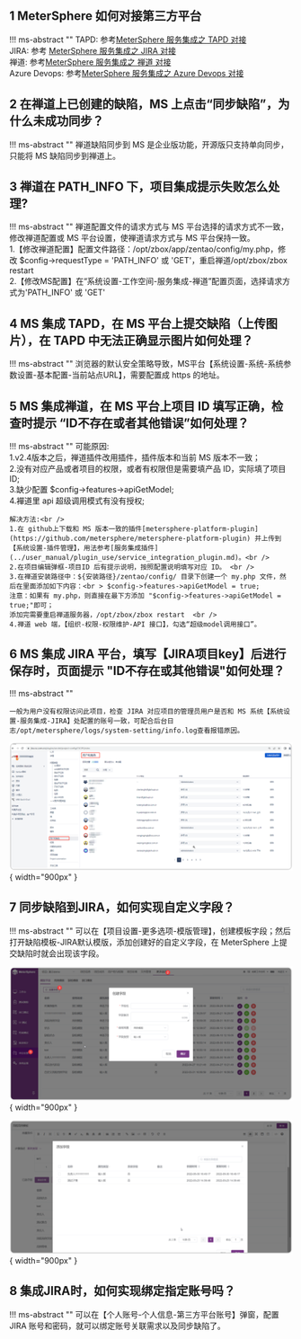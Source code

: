 
## 1 MeterSphere 如何对接第三方平台
!!! ms-abstract ""
    TAPD: 参考[MeterSphere 服务集成之 TAPD 对接]( https://kb.fit2cloud.com/?p=259)<br />
    JIRA: 参考 [MeterSphere 服务集成之 JIRA 对接](https://kb.fit2cloud.com/?p=258)<br />
    禅道:  参考[MeterSphere 服务集成之 禅道 对接](https://kb.fit2cloud.com/?p=257)<br />
    Azure Devops:  参考[MeterSphere 服务集成之 Azure Devops 对接](https://kb.fit2cloud.com/?p=260)<br />

## 2 在禅道上已创建的缺陷，MS 上点击“同步缺陷”，为什么未成功同步？
!!! ms-abstract ""
    禅道缺陷同步到 MS 是企业版功能，开源版只支持单向同步，只能将 MS 缺陷同步到禅道上。

## 3 禅道在 PATH_INFO 下，项目集成提示失败怎么处理?
!!! ms-abstract ""
    禅道配置文件的请求方式与 MS 平台选择的请求方式不一致，修改禅道配置或 MS 平台设置，使禅道请求方式与 MS 平台保持一致。<br />
    1.【修改禅道配置】配置文件路径：/opt/zbox/app/zentao/config/my.php，修改 $config->requestType = 'PATH_INFO' 或 'GET'，重启禅道/opt/zbox/zbox restart<br />
    2.【修改MS配置】在“系统设置-工作空间-服务集成-禅道”配置页面，选择请求方式为'PATH_INFO' 或 'GET'

## 4 MS 集成 TAPD，在 MS 平台上提交缺陷（上传图片），在 TAPD 中无法正确显示图片如何处理？
!!! ms-abstract ""
    浏览器的默认安全策略导致，MS平台【系统设置-系统-系统参数设置-基本配置-当前站点URL】，需要配置成 https 的地址。

## 5 MS 集成禅道，在 MS 平台上项目 ID 填写正确，检查时提示 “ID不存在或者其他错误”如何处理？
!!! ms-abstract ""
    可能原因:<br />
    1.v2.4版本之后，禅道插件改用插件，插件版本和当前 MS 版本不一致；<br />
    2.没有对应产品或者项目的权限，或者有权限但是需要填产品 ID，实际填了项目 ID;<br />
    3.缺少配置 $config->features->apiGetModel;<br />
    4.襌道里 api 超级调用模式有没有授权;<br />

    解决方法:<br />
    1.在 github上下载和 MS 版本一致的插件[metersphere-platform-plugin](https://github.com/metersphere/metersphere-platform-plugin) 并上传到【系统设置-插件管理】，用法参考[服务集成插件](../user_manual/plugin_use/service_integration_plugin.md)。<br />
    2.在项目编辑弹框-项目ID 后有提示说明，按照配置说明填写对应 ID。 <br />
    3.在禅道安装路径中：${安装路径}/zentao/config/ 目录下创建一个 my.php 文件，然后在里面添加如下内容：<br > $config->features->apiGetModel = true;  
    注意：如果有 my.php，则直接在最下方添加 "$config->features->apiGetModel = true;"即可；
    添加完需要重启禅道服务器，/opt/zbox/zbox restart  <br />
    4.禅道 web 端，【组织-权限-权限维护-API 接口】，勾选“超级model调用接口”。


## 6 MS 集成 JIRA 平台，填写【JIRA项目key】后进行保存时，页面提示 "ID不存在或其他错误"如何处理？
!!! ms-abstract ""

    一般为用户没有权限访问此项目，检查 JIRA 对应项目的管理员用户是否和 MS 系统【系统设置-服务集成-JIRA】处配置的账号一致，可配合后台日志/opt/metersphere/logs/system-setting/info.log查看报错原因。
![! JIRA](../img/faq/服务集成JIRA.png){ width="900px" }

## 7 同步缺陷到JIRA，如何实现自定义字段？
!!! ms-abstract ""
    可以在【项目设置-更多选项-模版管理】，创建模板字段；然后打开缺陷模板-JIRA默认模版，添加创建好的自定义字段，在 MeterSphere 上提交缺陷时就会出现该字段。

![! JIRA自定义字段01](../img/faq/创建自定义字段.png){ width="900px" }

![! JIRA自定义字段02](../img/faq/用例模板添加.png){ width="900px" }

## 8 集成JIRA时，如何实现绑定指定账号吗？
!!! ms-abstract ""
    可以在【个人账号-个人信息-第三方平台账号】弹窗，配置 JIRA 账号和密码，就可以绑定账号关联需求以及同步缺陷了。
